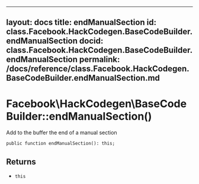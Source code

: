 
***

layout: docs
title: endManualSection
id: class.Facebook.HackCodegen.BaseCodeBuilder.endManualSection
docid: class.Facebook.HackCodegen.BaseCodeBuilder.endManualSection
permalink: /docs/reference/class.Facebook.HackCodegen.BaseCodeBuilder.endManualSection.md
---







# Facebook\\HackCodegen\\BaseCodeBuilder::endManualSection()




Add to the buffer the end of a manual section




``` Hack
public function endManualSection(): this;
```




## Returns




- ` this `
